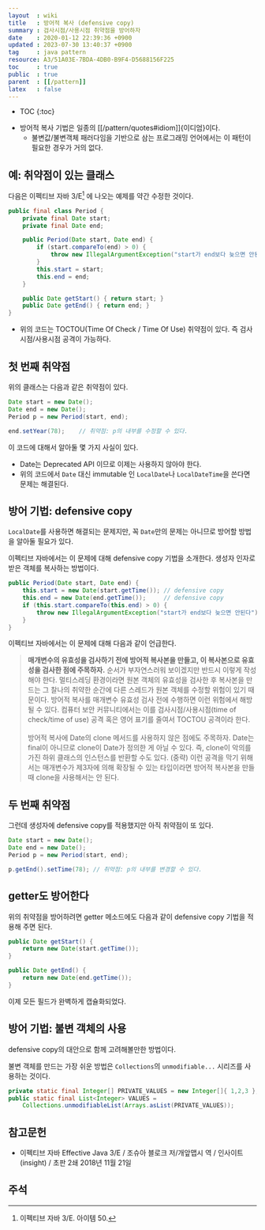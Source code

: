 ```yaml
---
layout  : wiki
title   : 방어적 복사 (defensive copy)
summary : 검사시점/사용시점 취약점을 방어하자
date    : 2020-01-12 22:39:36 +0900
updated : 2023-07-30 13:40:37 +0900
tag     : java pattern
resource: A3/51A03E-7BDA-4DB0-B9F4-D5688156F225
toc     : true
public  : true
parent  : [[/pattern]]
latex   : false
---
```

* TOC
{:toc}

- 방어적 복사 기법은 일종의 [[/pattern/quotes#idiom]]{이디엄}이다.
    - 불변값/불변객체 패러다임을 기반으로 삼는 프로그래밍 언어에서는 이 패턴이 필요한 경우가 거의 없다.

## 예: 취약점이 있는 클래스

다음은 이펙티브 자바 3/E[^effective-50] 에 나오는 예제를 약간 수정한 것이다.

```java
public final class Period {
    private final Date start;
    private final Date end;

    public Period(Date start, Date end) {
        if (start.compareTo(end) > 0) {
            throw new IllegalArgumentException("start가 end보다 늦으면 안된다");
        }
        this.start = start;
        this.end = end;
    }

    public Date getStart() { return start; }
    public Date getEnd() { return end; }
}
```

* 위의 코드는 TOCTOU(Time Of Check / Time Of Use) 취약점이 있다. 즉 검사시점/사용시점 공격이 가능하다.

## 첫 번째 취약점

위의 클래스는 다음과 같은 취약점이 있다.

```java
Date start = new Date();
Date end = new Date();
Period p = new Period(start, end);

end.setYear(78);    // 취약점: p의 내부를 수정할 수 있다.
```

이 코드에 대해서 알아둘 몇 가지 사실이 있다.

* Date는 Deprecated API 이므로 이제는 사용하지 않아야 한다.
* 위의 코드에서 `Date` 대신 immutable 인 `LocalDate`나 `LocalDateTime`을 쓴다면 문제는 해결된다.

## 방어 기법: defensive copy

`LocalDate`를 사용하면 해결되는 문제지만, 꼭 `Date`만의 문제는 아니므로 방어할 방법을 알아둘 필요가 있다.

이펙티브 자바에서는 이 문제에 대해 defensive copy 기법을 소개한다. 생성자 인자로 받은 객체를 복사하는 방법이다.

```java
public Period(Date start, Date end) {
    this.start = new Date(start.getTime()); // defensive copy
    this.end = new Date(end.getTime());     // defensive copy
    if (this.start.compareTo(this.end) > 0) {
        throw new IllegalArgumentException("start가 end보다 늦으면 안된다");
    }
}
```

이펙티브 자바에서는 이 문제에 대해 다음과 같이 언급한다.

> **매개변수의 유효성을 검사하기 전에 방어적 복사본을 만들고, 이 복사본으로 유효성을 검사한 점에 주목하자.**
순서가 부자연스러워 보이겠지만 반드시 이렇게 작성해야 한다. 멀티스레딩 환경이라면 원본 객체의 유효성을 검사한 후 복사본을 만드는 그 찰나의 취약한 순간에 다른 스레드가 원본 객체를 수정할 위험이 있기 때문이다. 방어적 복사를 매개변수 유효성 검사 전에 수행하면 이런 위험에서 해방될 수 있다. 컴퓨터 보안 커뮤니티에서는 이를 검사시점/사용시점(time of check/time of use) 공격 혹은 영어 표기를 줄여서 TOCTOU 공격이라 한다.
<br/><br/>
방어적 복사에 Date의 clone 메서드를 사용하지 않은 점에도 주목하자. Date는 final이 아니므로 clone이 Date가 정의한 게 아닐 수 있다. 즉, clone이 악의를 가진 하위 클래스의 인스턴스를 반환할 수도 있다. (중략) 이런 공격을 막기 위해서는 매개변수가 제3자에 의해 확장될 수 있는 타입이라면 방어적 복사본을 만들 때 clone을 사용해서는 안 된다.


## 두 번째 취약점

그런데 생성자에 defensive copy를 적용했지만 아직 취약점이 또 있다.

```java
Date start = new Date();
Date end = new Date();
Period p = new Period(start, end);

p.getEnd().setTime(78); // 취약점: p의 내부를 변경할 수 있다.
```

## getter도 방어한다

위의 취약점을 방어하려면 getter 메소드에도 다음과 같이 defensive copy 기법을 적용해 주면 된다.

```java
public Date getStart() {
    return new Date(start.getTime());
}

public Date getEnd() {
    return new Date(end.getTime());
}
```

이제 모든 필드가 완벽하게 캡슐화되었다.

## 방어 기법: 불변 객체의 사용

defensive copy의 대안으로 함께 고려해볼만한 방법이다.

불변 객체를 만드는 가장 쉬운 방법은 `Collections`의 `unmodifiable...` 시리즈를 사용하는 것이다.

```java
private static final Integer[] PRIVATE_VALUES = new Integer[]{ 1,2,3 };
public static final List<Integer> VALUES =
    Collections.unmodifiableList(Arrays.asList(PRIVATE_VALUES));
```

## 참고문헌

* 이펙티브 자바 Effective Java 3/E / 조슈아 블로크 저/개앞맵시 역 / 인사이트(insight) / 초판 2쇄 2018년 11월 21일

## 주석

[^effective-50]: 이펙티브 자바 3/E. 아이템 50.
